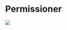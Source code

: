 # Permissioner

[![](https://jitpack.io/v/qingkuang852/Permissioner.svg)](https://jitpack.io/#qingkuang852/Permissioner)
